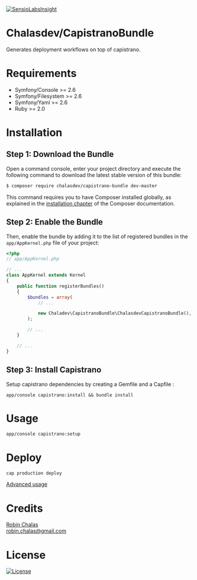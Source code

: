 [![SensioLabsInsight](https://insight.sensiolabs.com/projects/a1b5a249-e656-4a0f-af57-77f8f84f2e74/mini.png)](https://insight.sensiolabs.com/projects/a1b5a249-e656-4a0f-af57-77f8f84f2e74)

# Chalasdev/CapistranoBundle

Generates deployment workflows on top of capistrano.

Requirements
============

- Symfony/Console >= 2.6
- Symfony/Filesystem >= 2.6
- Symfony/Yaml >= 2.6
- Ruby >= 2.0

Installation
============

Step 1: Download the Bundle
---------------------------

Open a command console, enter your project directory and execute the
following command to download the latest stable version of this bundle:

```bash
$ composer require chalasdev/capistrano-bundle dev-master
```

This command requires you to have Composer installed globally, as explained
in the [installation chapter](https://getcomposer.org/doc/00-intro.md)
of the Composer documentation.

Step 2: Enable the Bundle
-------------------------

Then, enable the bundle by adding it to the list of registered bundles
in the `app/AppKernel.php` file of your project:

```php
<?php
// app/AppKernel.php

// ...
class AppKernel extends Kernel
{
    public function registerBundles()
    {
        $bundles = array(
            // ...

            new Chaladev\CapistranoBundle\ChalasdevCapistranoBundle(),
        );

        // ...
    }

    // ...
}
```

Step 3: Install Capistrano
-------------------------

Setup capistrano dependencies by creating a Gemfile and a Capfile :

```
app/console capistrano:install && bundle install
```

Usage
======

```
app/console capistrano:setup
```

Deploy
============

```
cap production deploy
```

[Advanced usage](https://github.com/capistrano/capistrano)

Credits
=======

[Robin Chalas](https:/github.com/chalasr)  
[robin.chalas@gmail.com](mailto:robin.chalas@gmail.com)

License
=======

[![License](http://img.shields.io/:license-gpl3-blue.svg)](http://www.gnu.org/licenses/gpl-3.0.html)

